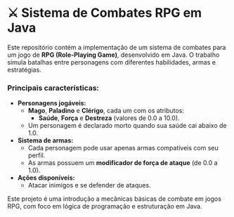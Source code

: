 # ⚔️ Sistema de Combates RPG em Java  

Este repositório contém a implementação de um sistema de combates para um jogo de **RPG (Role-Playing Game)**, desenvolvido em Java. O trabalho simula batalhas entre personagens com diferentes habilidades, armas e estratégias.  

### Principais características:
- **Personagens jogáveis:**  
  - **Mago**, **Paladino** e **Clérigo**, cada um com os atributos:  
    - **Saúde**, **Força** e **Destreza** (valores de 0.0 a 10.0).  
  - Um personagem é declarado morto quando sua saúde cai abaixo de 1.0.  
- **Sistema de armas:**  
  - Cada personagem pode usar apenas armas compatíveis com seu perfil.  
  - As armas possuem um **modificador de força de ataque** (de 0.0 a 1.0).  
- **Ações disponíveis:**  
  - Atacar inimigos e se defender de ataques.  

Este projeto é uma introdução a mecânicas básicas de combate em jogos RPG, com foco em lógica de programação e estruturação em Java.  
